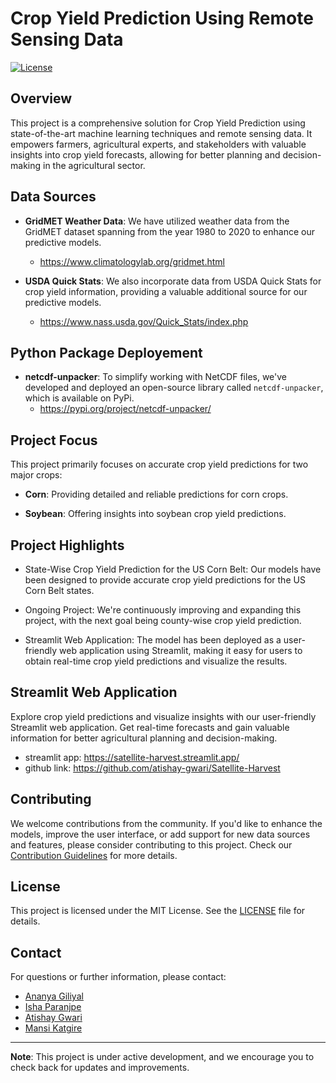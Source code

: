 # Crop Yield Prediction Using Remote Sensing Data

[![License](https://img.shields.io/badge/license-MIT-blue.svg)](LICENSE)

## Overview

This project is a comprehensive solution for Crop Yield Prediction using state-of-the-art machine learning techniques and remote sensing data. It empowers farmers, agricultural experts, and stakeholders with valuable insights into crop yield forecasts, allowing for better planning and decision-making in the agricultural sector.

## Data Sources

- **GridMET Weather Data**: We have utilized weather data from the GridMET dataset spanning from the year 1980 to 2020 to enhance our predictive models.
  - https://www.climatologylab.org/gridmet.html

- **USDA Quick Stats**: We also incorporate data from USDA Quick Stats for crop yield information, providing a valuable additional source for our predictive models.
  - https://www.nass.usda.gov/Quick_Stats/index.php

## Python Package Deployement
- **netcdf-unpacker**: To simplify working with NetCDF files, we've developed and deployed an open-source library called `netcdf-unpacker`, which is available on PyPi.
  - https://pypi.org/project/netcdf-unpacker/

## Project Focus

This project primarily focuses on accurate crop yield predictions for two major crops:

- **Corn**: Providing detailed and reliable predictions for corn crops.

- **Soybean**: Offering insights into soybean crop yield predictions.

## Project Highlights

- State-Wise Crop Yield Prediction for the US Corn Belt: Our models have been designed to provide accurate crop yield predictions for the US Corn Belt states.

- Ongoing Project: We're continuously improving and expanding this project, with the next goal being county-wise crop yield prediction.

- Streamlit Web Application: The model has been deployed as a user-friendly web application using Streamlit, making it easy for users to obtain real-time crop yield predictions and visualize the results.

## Streamlit Web Application

Explore crop yield predictions and visualize insights with our user-friendly Streamlit web application. Get real-time forecasts and gain valuable information for better agricultural planning and decision-making. 
- streamlit app: https://satellite-harvest.streamlit.app/
- github link: https://github.com/atishay-gwari/Satellite-Harvest

## Contributing

We welcome contributions from the community. If you'd like to enhance the models, improve the user interface, or add support for new data sources and features, please consider contributing to this project. Check our [Contribution Guidelines](CONTRIBUTING.md) for more details.

## License

This project is licensed under the MIT License. See the [LICENSE](LICENSE) file for details.

## Contact

For questions or further information, please contact:
  - [Ananya Giliyal](mailto:ananya.giliyal026@nmims.edu.in)
  - [Isha Paranjpe](mailto:isha.paranjpe064@nmims.edu.in)
  - [Atishay Gwari](mailto:atishay.gwari080@nmims.edu.in)
  - [Mansi Katgire](mailto:mansi.katigre125@nmims.edu.in)

---

**Note**: This project is under active development, and we encourage you to check back for updates and improvements.
